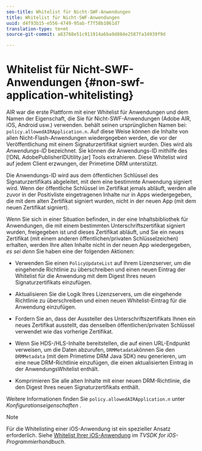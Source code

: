 ```yaml
---
seo-title: Whitelist für Nicht-SWF-Anwendungen
title: Whitelist für Nicht-SWF-Anwendungen
uuid: d4f93b15-e556-4749-95ab-f7f58b1061d7
translation-type: tm+mt
source-git-commit: a63768e51c911914a6ba9d884e2587fa34939f9d

---
```



# Whitelist für Nicht-SWF-Anwendungen {#non-swf-application-whitelisting}

AIR war die erste Plattform mit einer Whitelist für Anwendungen und dem Namen der Eigenschaft, die Sie für Nicht-SWF-Anwendungen (Adobe AIR, iOS, Android usw.) verwenden. behält seinen ursprünglichen Namen bei: `policy.allowedAIRApplication.n`. Auf diese Weise können die Inhalte von allen Nicht-Flash-Anwendungen wiedergegeben werden, die vor der Veröffentlichung mit einem Signaturzertifikat signiert wurden. Dies wird als *Anwendungs-ID* bezeichnet. Sie können die Anwendungs-ID mithilfe des [!DNL AdobePublisherIDUtility.jar] Tools extrahieren. Diese Whitelist wird auf jedem Client erzwungen, der Primetime DRM unterstützt.

Die Anwendungs-ID wird aus dem öffentlichen Schlüssel des Signaturzertifikats abgeleitet, mit dem eine bestimmte Anwendung signiert wird. Wenn der öffentliche Schlüssel im Zertifikat jemals abläuft, werden alle zuvor in der Positivliste eingetragenen Inhalte nur in Apps wiedergegeben, die mit dem alten Zertifikat signiert wurden, nicht in der neuen App (mit dem neuen Zertifikat signiert).

Wenn Sie sich in einer Situation befinden, in der eine Inhaltsbibliothek für Anwendungen, die mit einem bestimmten Unterschriftszertifikat signiert wurden, freigegeben ist und dieses Zertifikat abläuft, und Sie ein neues Zertifikat (mit einem anderen öffentlichen/privaten Schlüsselzeichen) erhalten, werden Ihre alten Inhalte nicht in der neuen App wiedergegeben, *es sei denn* Sie haben eine der folgenden Aktionen:

* Verwenden Sie einen `PolicyUpdateList` auf Ihrem Lizenzserver, um die eingehende Richtlinie zu überschreiben und einen neuen Eintrag der Whitelist für die Anwendung mit dem Digest Ihres neuen Signaturzertifikats einzufügen.
* Aktualisieren Sie die Logik Ihres Lizenzservers, um die eingehende Richtlinie zu überschreiben und einen neuen Whitelist-Eintrag für die Anwendung einzufügen.
* Fordern Sie an, dass der Aussteller des Unterschriftszertifikats Ihnen ein neues Zertifikat ausstellt, das denselben öffentlichen/privaten Schlüssel verwendet wie das vorherige Zertifikat.
* Wenn Sie HDS-/HLS-Inhalte bereitstellen, die auf einen URL-Endpunkt verweisen, um die Daten abzurufen, `DRMMetadata`können Sie den `DRMMetadata` (mit dem Primetime DRM Java SDK) neu generieren, um eine neue DRM-Richtlinie einzufügen, die einen aktualisierten Eintrag in der AnwendungsWhitelist enthält.

* Komprimieren Sie alle alten Inhalte mit einer neuen DRM-Richtlinie, die den Digest Ihres neuen Signaturzertifikats enthält.

Weitere Informationen finden Sie `policy.allowedAIRApplication.n` unter *Konfigurationseigenschaften* .

>[!NOTE]
>
>Für die Whitelisting einer iOS-Anwendung ist ein spezieller Ansatz erforderlich. Siehe [Whitelist Ihrer iOS-Anwendung](../../../../../programming/tvsdk-3x-ios-prog/ios-3x-drm-content-security/ios-3x-whitelist-your-ios-application.md) im *TVSDK for iOS-Programmierhandbuch*.